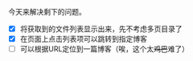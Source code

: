 今天来解决剩下的问题。

- [x] 将获取到的文件列表显示出来，先不考虑多页目录了
- [x] 在页面上点击列表项可以跳转到指定博客
- [ ] 可以根据URL定位到一篇博客（唉，这个太~~鸡巴~~难了）
